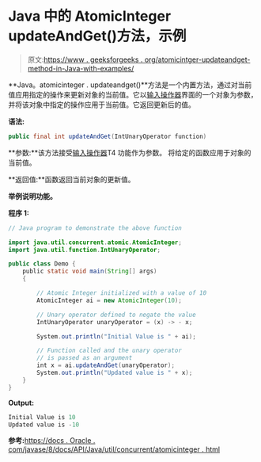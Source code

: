 # Java 中的 AtomicInteger updateAndGet()方法，示例

> 原文:[https://www . geeksforgeeks . org/atomicintger-updateandget-method-in-Java-with-examples/](https://www.geeksforgeeks.org/atomicinteger-updateandget-method-in-java-with-examples/)

**Java。atomicinteger . updateandget()**方法是一个内置方法，通过对当前值应用指定的操作来更新对象的当前值。它以[输入操作器](https://www.geeksforgeeks.org/intunaryoperator-interface-in-java/)界面的一个对象为参数，并将该对象中指定的操作应用于当前值。它返回更新后的值。

**语法:**

```java
public final int updateAndGet(IntUnaryOperator function)

```

**参数:**该方法接受[输入操作器](https://www.geeksforgeeks.org/intunaryoperator-interface-in-java/)T4 功能作为参数。
将给定的函数应用于对象的当前值。

**返回值:**函数返回当前对象的更新值。

**举例说明功能。**

**程序 1:**

```java
// Java program to demonstrate the above function

import java.util.concurrent.atomic.AtomicInteger;
import java.util.function.IntUnaryOperator;

public class Demo {
    public static void main(String[] args)
    {

        // Atomic Integer initialized with a value of 10
        AtomicInteger ai = new AtomicInteger(10);

        // Unary operator defined to negate the value
        IntUnaryOperator unaryOperator = (x) -> - x;

        System.out.println("Initial Value is " + ai);

        // Function called and the unary operator
        // is passed as an argument
        int x = ai.updateAndGet(unaryOperator);
        System.out.println("Updated value is " + x);
    }
}
```

**Output:**

```java
Initial Value is 10
Updated value is -10

```

**参考:**[https://docs . Oracle . com/javase/8/docs/API/Java/util/concurrent/atomicinteger . html](https://docs.oracle.com/javase/8/docs/api/java/util/concurrent/atomic/AtomicInteger.html)